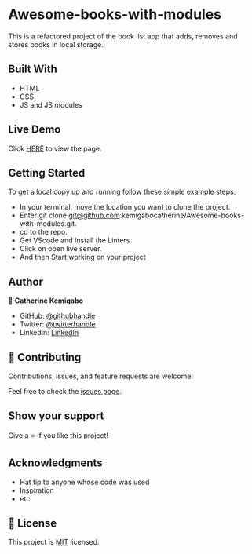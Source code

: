 # Awesome-books-with-modules

This is a refactored project of the book list app that adds, removes and stores books in local storage.

## Built With

- HTML
- CSS
- JS and JS modules

## Live Demo

Click [HERE](https://kemigabocatherine.github.io/Awesome-books-with-modules/) to view the page.

## Getting Started

To get a local copy up and running follow these simple example steps.

- In your terminal, move the location you want to clone the project.
- Enter git clone git@github.com:kemigabocatherine/Awesome-books-with-modules.git.
- cd to the repo.
- Get VScode and Install the Linters
- Click on open live server.
- And then Start working on your project

## Author

👤 **Catherine Kemigabo**

- GitHub: [@githubhandle](https://github.com/kemigabocatherine)
- Twitter: [@twitterhandle](https://twitter.com/home?lang=en)
- LinkedIn: [LinkedIn](https://www.linkedin.com/feed/)

## 🤝 Contributing

Contributions, issues, and feature requests are welcome!

Feel free to check the [issues page](../../issues/).

## Show your support

Give a ⭐️ if you like this project!

## Acknowledgments

- Hat tip to anyone whose code was used
- Inspiration
- etc

## 📝 License

This project is [MIT](./MIT.md) licensed.
